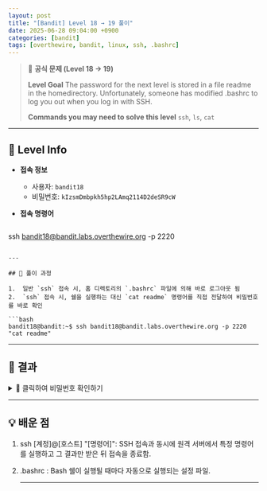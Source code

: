 ```yaml
---
layout: post
title: "[Bandit] Level 18 → 19 풀이"
date: 2025-06-28 09:04:00 +0900
categories: [bandit]
tags: [overthewire, bandit, linux, ssh, .bashrc]
---
```


> 📝 **공식 문제 (Level 18 → 19)**
>
> **Level Goal**
> The password for the next level is stored in a file readme in the homedirectory. Unfortunately, someone has modified .bashrc to log you out when you log in with SSH.
>
> **Commands you may need to solve this level**
> `ssh`, `ls`, `cat`

---

## 🔐 Level Info

- **접속 정보**
  - 사용자: `bandit18`
  - 비밀번호: `kIzsmDmbpkh5hp2LAmq2114D2deSR9cW`
  
- **접속 명령어**

  ```bash
ssh bandit18@bandit.labs.overthewire.org -p 2220
  ```

---

## 🧪 풀이 과정

1.  일반 `ssh` 접속 시, 홈 디렉토리의 `.bashrc` 파일에 의해 바로 로그아웃 됨
2.  `ssh` 접속 시, 쉘을 실행하는 대신 `cat readme` 명령어를 직접 전달하여 비밀번호를 바로 확인

```bash
bandit18@bandit:~$ ssh bandit18@bandit.labs.overthewire.org -p 2220 "cat readme"
```

---

## 🎯 결과

<details markdown="1">
<summary>👀 클릭하여 비밀번호 확인하기</summary>

```bash
IueksS7UslEw8T7j3o1C5oE1eYy5IBDd
```

</details>

---

## 💡 배운 점

1. ssh [계정]@[호스트] "[명령어]": SSH 접속과 동시에 원격 서버에서 특정 명령어를 실행하고 그 결과만 받은 뒤 접속을 종료함.
2. .bashrc : Bash 쉘이 실행될 때마다 자동으로 실행되는 설정 파일.

    ---

